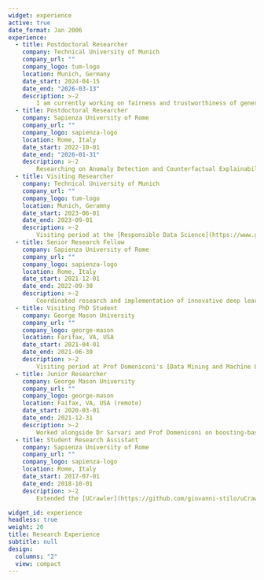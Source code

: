 ```yaml
---
widget: experience
active: true
date_format: Jan 2006
experience:
  - title: Postdoctoral Researcher
    company: Technical University of Munich
    company_url: ""
    company_logo: tum-logo
    location: Munich, Germany
    date_start: 2024-04-15
    date_end: "2026-03-13"
    description: >-2
        I am currently working on fairness and trustworthiness of generative models as part of the Chair of Responsible Data Science. I currently co-advise 3 PhD students.
  - title: Postdoctoral Researcher
    company: Sapienza University of Rome
    company_url: ""
    company_logo: sapienza-logo
    location: Rome, Italy
    date_start: 2022-10-01
    date_end: "2026-01-31"
    description: >-2
        Researching on Anomaly Detection and Counterfactual Explainability. I actively participate in e-health and anomaly detection interdisciplinary projects.
  - title: Visiting Researcher
    company: Technical University of Munich
    company_url: ""
    company_logo: tum-logo
    location: Munich, Geramny
    date_start: 2023-06-01
    date_end: 2023-09-01
    description: >-2
        Visiting period at the [Responsible Data Science](https://www.gov.sot.tum.de/rds/overview/) research group with head Prof Kasneci, School of Social Sciences and Technology. Research on explainability in dynamic data landscapes and graph learning.
  - title: Senior Research Fellow
    company: Sapienza University of Rome
    company_url: ""
    company_logo: sapienza-logo
    location: Rome, Italy
    date_start: 2021-12-01
    date_end: 2022-09-30
    description: >-2
        Coordinated research and implementation of innovative deep learning algorithms to predict anomalous events in patient behavioural time series.
  - title: Visiting PhD Student
    company: George Mason University
    company_url: ""
    company_logo: george-mason
    location: Farifax, VA, USA
    date_start: 2021-04-01
    date_end: 2021-06-30
    description: >-2
        Visiting period at Prof Domeniconi's [Data Mining and Machine Learning](https://cs.gmu.edu/~dmml/) lab. I worked on deep learning applications and anomaly detection in e-learning and learning analytics.
  - title: Junior Researcher
    company: George Mason University
    company_url: ""
    company_logo: george-mason
    location: Faifax, VA, USA (remote)
    date_start: 2020-03-01
    date_end: 2021-12-31
    description: >-2
        Worked alongside Dr Sarvari and Prof Domeniconi on boosting-based anomaly detection models.
  - title: Student Research Assistant
    company: Sapienza University of Rome
    company_url: ""
    company_logo: sapienza-logo
    location: Rome, Italy
    date_start: 2017-07-01
    date_end: 2018-10-01
    description: >-2
        Extended the [UCrawler](https://github.com/giovanni-stilo/uCrawler-Core) framework for crawling and scraping content of research articles and citation graphs on DBLP and SemanticScholar. During this period, I also completed my master's thesis.

widget_id: experience
headless: true
weight: 20
title: Research Experience
subtitle: null
design:
  columns: "2"
  view: compact
---
```

